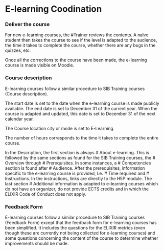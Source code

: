 # E-learning Coodination



### Deliver the course 

For new e-learning courses, the #Trainer reviews the contents. A naïve student then takes the course to see if the level is adapted to the audience, the time it takes to complete the course, whether there are any bugs in the quizzes, etc. 

 

Once all the corrections to the course have been made, the e-learning course is made visible on Moodle. 

### Course description 

E-learning courses follow a similar procedure to SIB Training courses (Course description). 

 

The start date is set to the date when the e-learning course is made publicly available. The end date is set to December 31 of the current year. When the course is adapted and updated, this date is set to December 31 of the next calendar year. 

 

The Course location city or mode is set to E-Learning. 

 

The number of hours corresponds to the time it takes to complete the entire course. 

 

In the Description, the first section is always # About e-learning. This is followed by the same sections as found for the SIB Training courses, the # Overview through # Prerequisites. In some instances, a # Competencies section is found after # Audience. After the prerequisites, information specific to the e-learning course is provided, I.e. # Time required and # Instructions. In the instructions, links are directly to the H5P module. The last section #  Additional information is adapted to e-learning courses which do not have an organizer, do not provide ECTS credits and in which the ELIXIR Code of Conduct does not apply. 

 

 

### Feedback Form 


E-learning courses follow a similar procedure to SIB Training courses (Feedback Form) except that the feedback form for e-learning courses has been simplified. It includes the questions for the ELIXIR metrics (even though these are currently not being collected for e-learning courses) and some questions concerning the content of the course to determine whether improvements should be made. 